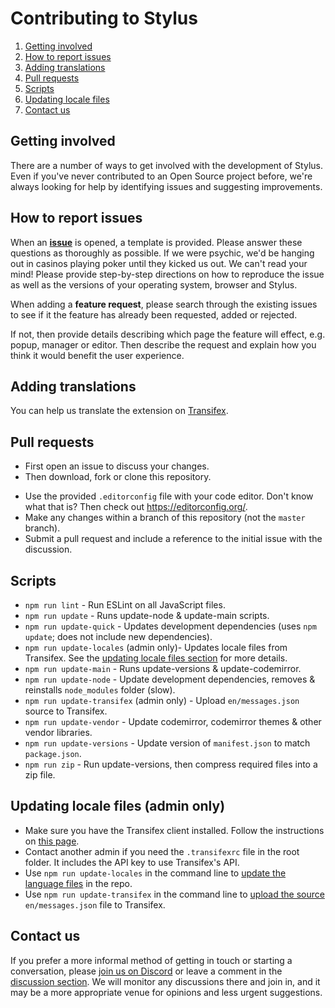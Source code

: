 # Contributing to Stylus

1. [Getting involved](#getting-involved)
2. [How to report issues](#how-to-report-issues)
3. [Adding translations](#adding-translations)
4. [Pull requests](#pull-requests)
5. [Scripts](#scripts)
6. [Updating locale files](#updating-locale-files-admin-only)
7. [Contact us](#contact-us)

## Getting involved

There are a number of ways to get involved with the development of Stylus. Even if you've never contributed to an Open Source project before, we're always looking for help by identifying issues and suggesting improvements.

## How to report issues

When an [**issue**](https://github.com/openstyles/stylus/issues) is opened, a template is provided. Please answer these questions as thoroughly as possible. If we were psychic, we'd be hanging out in casinos playing poker until they kicked us out. We can't read your mind! Please provide step-by-step directions on how to reproduce the issue as well as the versions of your operating system, browser and Stylus.

When adding a **feature request**, please search through the existing issues to see if it the feature has already been requested, added or rejected.

If not, then provide details describing which page the feature will effect, e.g. popup, manager or editor. Then describe the request and explain how you think it would benefit the user experience.


## Adding translations

You can help us translate the extension on [Transifex](https://www.transifex.com/github-7/Stylus).

## Pull requests

* First open an issue to discuss your changes.
* Then download, fork or clone this repository.
<!-- * Use [node.js](https://nodejs.org/) to run `npm install`. -->
* Use the provided `.editorconfig` file with your code editor. Don't know what that is? Then check out https://editorconfig.org/.
* Make any changes within a branch of this repository (not the `master` branch).
* Submit a pull request and include a reference to the initial issue with the discussion.

## Scripts

* `npm run lint` - Run ESLint on all JavaScript files.
* `npm run update` - Runs update-node & update-main scripts.
* `npm run update-quick` - Updates development dependencies (uses `npm update`; does not include new dependencies).
* `npm run update-locales` (admin only)- Updates locale files from Transifex. See the [updating locale files section](#updating-locale-files-admin-only) for more details.
* `npm run update-main` - Runs update-versions & update-codemirror.
* `npm run update-node` - Update development dependencies, removes & reinstalls `node_modules` folder (slow).
* `npm run update-transifex` (admin only) - Upload `en/messages.json` source to Transifex.
* `npm run update-vendor` - Update codemirror, codemirror themes & other vendor libraries.
* `npm run update-versions` - Update version of `manifest.json` to match `package.json`.
* `npm run zip` - Run update-versions, then compress required files into a zip file.

## Updating locale files (admin only)

* Make sure you have the Transifex client installed. Follow the instructions on [this page](https://docs.transifex.com/client/installing-the-client).
* Contact another admin if you need the `.transifexrc` file in the root folder. It includes the API key to use Transifex's API.
* Use `npm run update-locales` in the command line to [update the language files](https://docs.transifex.com/client/pull) in the repo.
* Use `npm run update-transifex` in the command line to [upload the source](https://docs.transifex.com/client/push) `en/messages.json` file to Transifex.

## Contact us

If you prefer a more informal method of getting in touch or starting a conversation, please [join us on Discord](https://discordapp.com/widget?id=379521691774353408) or leave a comment in the [discussion section](https://add0n.com/stylus.html#reviews). We will monitor any discussions there and join in, and it may be a more appropriate venue for opinions and less urgent suggestions.
